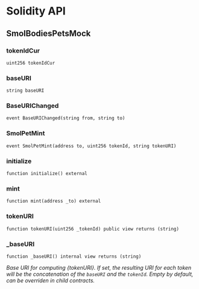 # Solidity API

## SmolBodiesPetsMock

### tokenIdCur

```solidity
uint256 tokenIdCur
```

### baseURI

```solidity
string baseURI
```

### BaseURIChanged

```solidity
event BaseURIChanged(string from, string to)
```

### SmolPetMint

```solidity
event SmolPetMint(address to, uint256 tokenId, string tokenURI)
```

### initialize

```solidity
function initialize() external
```

### mint

```solidity
function mint(address _to) external
```

### tokenURI

```solidity
function tokenURI(uint256 _tokenId) public view returns (string)
```

### _baseURI

```solidity
function _baseURI() internal view returns (string)
```

_Base URI for computing {tokenURI}. If set, the resulting URI for each
token will be the concatenation of the `baseURI` and the `tokenId`. Empty
by default, can be overriden in child contracts._


